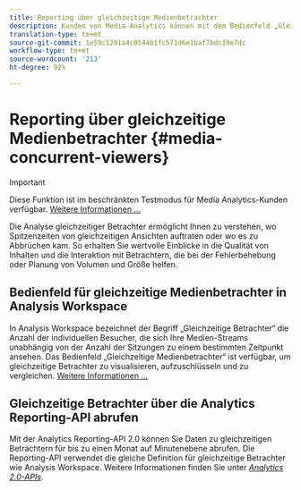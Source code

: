 ```yaml
---
title: Reporting über gleichzeitige Medienbetrachter
description: Kunden von Media Analytics können mit dem Bedienfeld „Gleichzeitige Medienbetrachter“ in Analysis Workspace gleichzeitige Betrachter analysieren, um zu verstehen, wo Spitzenzeiten von gleichzeitigen Ansichten auftraten oder wo es zu Abbrüchen kam.
translation-type: tm+mt
source-git-commit: 1e59c1201a4c0544b1fc571d6e1baf7bdc19e7dc
workflow-type: tm+mt
source-wordcount: '213'
ht-degree: 92%

---
```



# Reporting über gleichzeitige Medienbetrachter {#media-concurrent-viewers}

>[!IMPORTANT]
>
>Diese Funktion ist im beschränkten Testmodus für Media Analytics-Kunden verfügbar. [Weitere Informationen ...](https://docs.adobe.com/content/help/de-DE/analytics/landing/an-releases.html)

Die Analyse gleichzeitiger Betrachter ermöglicht Ihnen zu verstehen, wo Spitzenzeiten von gleichzeitigen Ansichten auftraten oder wo es zu Abbrüchen kam. So erhalten Sie wertvolle Einblicke in die Qualität von Inhalten und die Interaktion mit Betrachtern, die bei der Fehlerbehebung oder Planung von Volumen und Größe helfen.

## Bedienfeld für gleichzeitige Medienbetrachter in Analysis Workspace

In Analysis Workspace bezeichnet der Begriff „Gleichzeitige Betrachter“ die Anzahl der individuellen Besucher, die sich Ihre Medien-Streams unabhängig von der Anzahl der Sitzungen zu einem bestimmten Zeitpunkt ansehen. Das Bedienfeld „Gleichzeitige Medienbetrachter“ ist verfügbar, um gleichzeitige Betrachter zu visualisieren, aufzuschlüsseln und zu vergleichen. [Weitere Informationen ...](https://docs.adobe.com/content/help/en/media-analytics/using/media-reports/media-default-reports/get-concurrent-json20.html)

## Gleichzeitige Betrachter über die Analytics Reporting-API abrufen

Mit der Analytics Reporting-API 2.0 können Sie Daten zu gleichzeitigen Betrachtern für bis zu einen Monat auf Minutenebene abrufen. Die Reporting-API verwendet die gleiche Definition für gleichzeitige Betrachter wie Analysis Workspace.  Weitere Informationen finden Sie unter [_*Analytics 2.0-APIs*_](https://www.adobe.io/apis/experiencecloud/analytics/docs.html).
